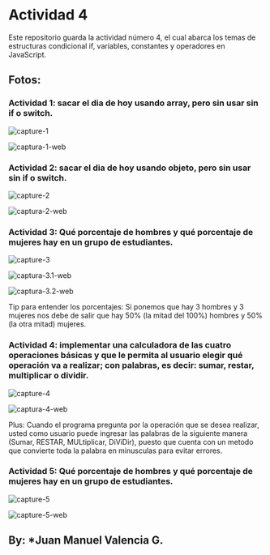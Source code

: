 # Actividad 4
Este repositorio guarda la actividad número 4, el cual abarca los temas de estructuras condicional if, variables, constantes y operadores en JavaScript.

## Fotos:

### Actividad 1: sacar el dia de hoy usando array, pero sin usar  sin if o switch.

![capture-1](https://user-images.githubusercontent.com/105325621/180632493-467107fe-a809-4818-ac70-68dbb6b0071f.png)

![captura-1-web](https://user-images.githubusercontent.com/105325621/180632574-51af0653-9ce3-4464-a42f-6fc4b0f50721.png)


### Actividad 2: sacar el dia de hoy usando objeto, pero sin usar  sin if o switch.

![capture-2](https://user-images.githubusercontent.com/105325621/180632616-93f0740f-3470-48e4-9446-1db4523105b3.png)

![captura-2-web](https://user-images.githubusercontent.com/105325621/180632646-f1feb719-7ead-4105-a07e-12c3e738d76e.png)

### Actividad 3: Qué porcentaje de hombres y qué porcentaje de mujeres hay en un grupo de estudiantes.

![capture-3](https://user-images.githubusercontent.com/105325621/180632742-c38760f5-4de7-42e9-986f-0f24baf733ff.png)

![captura-3.1-web](https://user-images.githubusercontent.com/105325621/180632756-0520a341-e473-48aa-b64a-1b00c2ab544d.png)

![captura-3.2-web](https://user-images.githubusercontent.com/105325621/180632772-df89c401-6d15-4d9e-95ee-71ac85dbcedf.png)

Tip para entender los porcentajes: Si ponemos que hay 3 hombres y 3 mujeres nos debe de salir que hay 50% (la mitad del 100%) hombres y 50% (la otra mitad) mujeres.

### Actividad 4: implementar una calculadora de las cuatro operaciones básicas y que le permita al usuario elegir qué operación va a realizar; con palabras, es decir: sumar, restar, multiplicar o dividir.

![capture-4](https://user-images.githubusercontent.com/105325621/180632819-83402c7b-3a1c-4600-a573-1b74fc7ea5bc.png)

![captura-4-web](https://user-images.githubusercontent.com/105325621/180632850-035f5aed-d75f-475c-915d-0eaffa02d481.png)


Plus: Cuando el programa pregunta por la operación que se desea realizar, usted como usuario puede ingresar las palabras de la siguiente manera (Sumar, RESTAR, MULtiplicar, DiViDir), puesto que cuenta con un metodo que convierte toda la palabra en minusculas para evitar errores.



### Actividad 5: Qué porcentaje de hombres y qué porcentaje de mujeres hay en un grupo de estudiantes.

![capture-5](https://user-images.githubusercontent.com/105325621/180632872-b29fbf8d-276a-4fe5-8dc6-e9c0ac8dc13e.png)

![capture-5-web](https://user-images.githubusercontent.com/105325621/180632891-add4638c-6430-4a1a-a3c4-c67ae89414a1.png)



## By: *Juan Manuel Valencia G.
